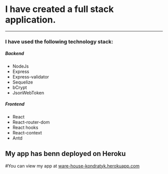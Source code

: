 # I have created a full stack application.
****
### I have used the following technology stack:
##### Backend
- NodeJs
- Express
- Express-validator
- Sequelize
- bCrypt
- JsonWebToken

##### Frontend
- React
- React-router-dom
- React hooks
- React-context
- Antd

## My app has benn deployed on Heroku

#You can view my app at [ware-house-kondratyk.herokuapp.com](https://ware-house-kondratyk.herokuapp.com/)
